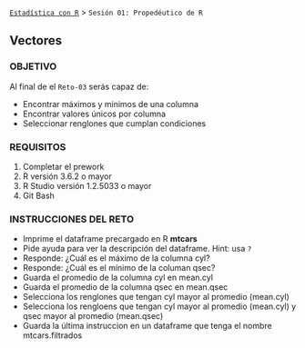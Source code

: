 [`Estadística con R`](../Readme.md) > `Sesión 01: Propedéutico de R`

## Vectores

### OBJETIVO

Al final de el `Reto-03` serás capaz de:
- Encontrar máximos y minimos de una columna
- Encontrar valores únicos por columna
- Seleccionar renglones que cumplan condiciones

### REQUISITOS

1. Completar el prework
2. R versión 3.6.2 o mayor
3. R Studio versión 1.2.5033 o mayor 
4. Git Bash

### INSTRUCCIONES DEL RETO

- Imprime el dataframe precargado en R **mtcars**
- Pide ayuda para ver la descripción del dataframe. Hint: usa `?` 
- Responde: ¿Cuál es el máximo de la columna cyl?
- Responde: ¿Cuál es el mínimo de la columan qsec?
- Guarda el promedio de la columna cyl en mean.cyl
- Guarda el promedio de la columna qsec en mean.qsec
- Selecciona los renglones que tengan cyl mayor al promedio (mean.cyl)
- Selecciona los rengloens que tengan cyl mayor al promedio (mean.cyl) y qsec mayor al promedio (mean.qsec)
- Guarda la última instruccion en un dataframe que tenga el nombre mtcars.filtrados



